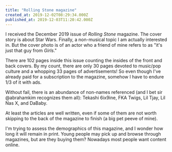 ```yaml
---
title: "Rolling Stone magazine"
created_at: 2019-12-02T08:29:34.000Z
published_at: 2019-12-03T11:20:42.000Z
---
```

I received the December 2019 issue of _Rolling Stone_ magazine. The cover story is about Star Wars. Finally, a non-musical topic I am actually interested in. But the cover photo is of an actor who a friend of mine refers to as "it's just that guy from _Girls_."

There are 102 pages inside this issue counting the insides of the front and back covers. By my count, there are only 30 pages devoted to music/pop culture and a whopping 33 pages of advertisements! So even though I've already paid for a subscription to the magazine, somehow I have to endure 1/3 of it with ads.

Without fail, there is an abundance of non-names referenced (and I bet sir @abrahamkim recognizes them all): Tekashi 6ix9ine, FKA Twigs, Lil Tjay, Lil Nas X, and DaBaby.  

At least the articles are well written, even if some of them are not worth skipping to the back of the magazine to finish (a big pet peeve of mine). 

I'm trying to assess the demographics of this magazine, and I wonder how long it will remain in print. Young people may pick up and browse through magazines, but are they buying them? Nowadays most people want content online.
